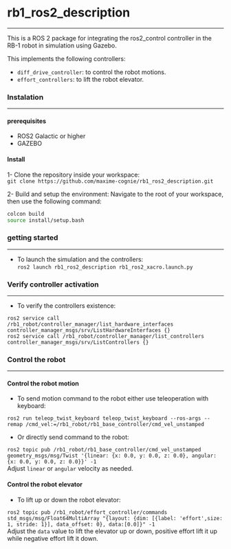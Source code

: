 # rb1_ros2_description
---

This is a ROS 2 package for integrating the ros2_control controller in the RB-1 robot in simulation using Gazebo.  

This implements the following controllers:  

  - `diff_drive_controller`: to control the robot motions.  
  - `effort_controllers`: to lift the robot elevator.  


### Instalation
---

#### prerequisites

 - ROS2 Galactic or higher  
 - GAZEBO  

#### Install

 1- Clone the repository inside your workspace:  
`git clone https://github.com/maxime-cognie/rb1_ros2_description.git`  

 2- Build and setup the environment:
Navigate to the root of your workspace, then use the following command:  
```bash
colcon build
source install/setup.bash
```


### getting started  
---

 - To launch the simulation and the controllers:  
`ros2 launch rb1_ros2_description rb1_ros2_xacro.launch.py`  


### Verify controller activation
---

 - To verify the controllers existence:  
```
ros2 service call /rb1_robot/controller_manager/list_hardware_interfaces controller_manager_msgs/srv/ListHardwareInterfaces {}
ros2 service call /rb1_robot/controller_manager/list_controllers controller_manager_msgs/srv/ListControllers {}
```


### Control the robot
---

#### Control the robot motion

 - To send motion command to the robot either use teleoperation with keyboard:    

`ros2 run teleop_twist_keyboard teleop_twist_keyboard --ros-args --remap /cmd_vel:=/rb1_robot/rb1_base_controller/cmd_vel_unstamped`

 - Or directly send command to the robot:   

`ros2 topic pub /rb1_robot/rb1_base_controller/cmd_vel_unstamped geometry_msgs/msg/Twist '{linear: {x: 0.0, y: 0.0, z: 0.0}, angular: {x: 0.0, y: 0.0, z: 0.0}}' -1`  
Adjust `linear` or `angular` velocity as needed.  

#### Control the robot elevator

 - To lift up or down the robot elevator:  

`ros2 topic pub /rb1_robot/effort_controller/commands std_msgs/msg/Float64MultiArray "{layout: {dim: [{label: 'effort',size: 1, stride: 1}], data_offset: 0}, data:[0.0]}" -1`  
Adjust the `data` value to lift the elevator up or down, positive effort lift it up while negative effort lift it down.  
